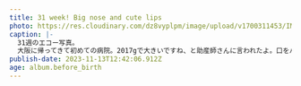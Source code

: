 ```yaml
---
title: 31 week! Big nose and cute lips
photo: https://res.cloudinary.com/dz8vyplpm/image/upload/v1700311453/IMG_7892_dvse8e.jpg
caption: |-
  31週のエコー写真。
  大阪に帰ってきて初めての病院。2017gで大きいですね、と助産師さんに言われたよ。口をパクパクしていて可愛かった。
publish-date: 2023-11-13T12:42:06.912Z
age: album.before_birth
---
```

